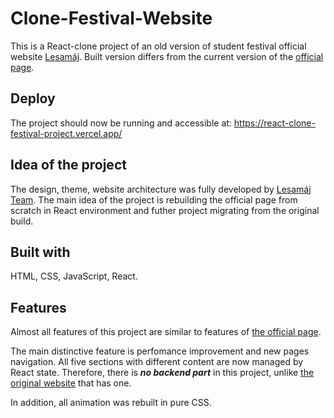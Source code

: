 # Clone-Festival-Website

This is a React-clone project of an old version of student festival official website [Lesamáj](https://lesamaj.cz/). Built version differs from the current version of the [official page](https://lesamaj.cz/). 

## Deploy

The project should now be running and accessible at: https://react-clone-festival-project.vercel.app/

## Idea of the project

The design, theme, website architecture was fully developed by [Lesamáj Team](https://lesamaj.cz/kontakty/). The main idea of the project is rebuilding the official page from scratch in React environment and futher project migrating from the original build.

## Built with

HTML, CSS, JavaScript, React.

## Features

Almost all features of this project are similar to features of [the official page](https://lesamaj.cz/). 

The main distinctive feature is perfomance improvement and new pages navigation. All five sections with different content are now managed by React state. Therefore, there is ***no backend part*** in this project, unlike [the original website](https://lesamaj.cz/) that has one.

In addition, all animation was rebuilt in pure CSS.


